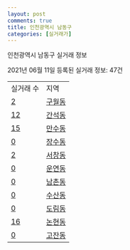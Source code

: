 ```yaml
---
layout: post
comments: true
title: 인천광역시 남동구
categories: [실거래가]
---
```


인천광역시 남동구 실거래 정보

2021년 06월 11일 등록된 실거래 정보: 47건


<table>
  <tr>
    <td>실거래 수</td>
    <td>지역</td>
  </tr>

  
  <tr>
    <td><a href="2820010100.html">2</a></td>
    <td><a href="2820010100.html">구월동</a></td>
  </tr>
    

  <tr>
    <td><a href="2820010200.html">12</a></td>
    <td><a href="2820010200.html">간석동</a></td>
  </tr>
    

  <tr>
    <td><a href="2820010300.html">15</a></td>
    <td><a href="2820010300.html">만수동</a></td>
  </tr>
    

  <tr>
    <td><a href="2820010400.html">0</a></td>
    <td><a href="2820010400.html">장수동</a></td>
  </tr>
    

  <tr>
    <td><a href="2820010500.html">2</a></td>
    <td><a href="2820010500.html">서창동</a></td>
  </tr>
    

  <tr>
    <td><a href="2820010600.html">0</a></td>
    <td><a href="2820010600.html">운연동</a></td>
  </tr>
    

  <tr>
    <td><a href="2820010700.html">0</a></td>
    <td><a href="2820010700.html">남촌동</a></td>
  </tr>
    

  <tr>
    <td><a href="2820010800.html">0</a></td>
    <td><a href="2820010800.html">수산동</a></td>
  </tr>
    

  <tr>
    <td><a href="2820010900.html">0</a></td>
    <td><a href="2820010900.html">도림동</a></td>
  </tr>
    

  <tr>
    <td><a href="2820011000.html">16</a></td>
    <td><a href="2820011000.html">논현동</a></td>
  </tr>
    

  <tr>
    <td><a href="2820011100.html">0</a></td>
    <td><a href="2820011100.html">고잔동</a></td>
  </tr>
    


</table>
    